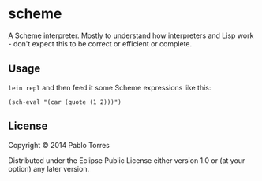 # scheme

A Scheme interpreter. Mostly to understand how interpreters and Lisp
work - don't expect this to be correct or efficient or complete.

## Usage

`lein repl` and then feed it some Scheme expressions like this:

`(sch-eval "(car (quote (1 2)))")`

## License

Copyright © 2014 Pablo Torres

Distributed under the Eclipse Public License either version 1.0 or (at
your option) any later version.
